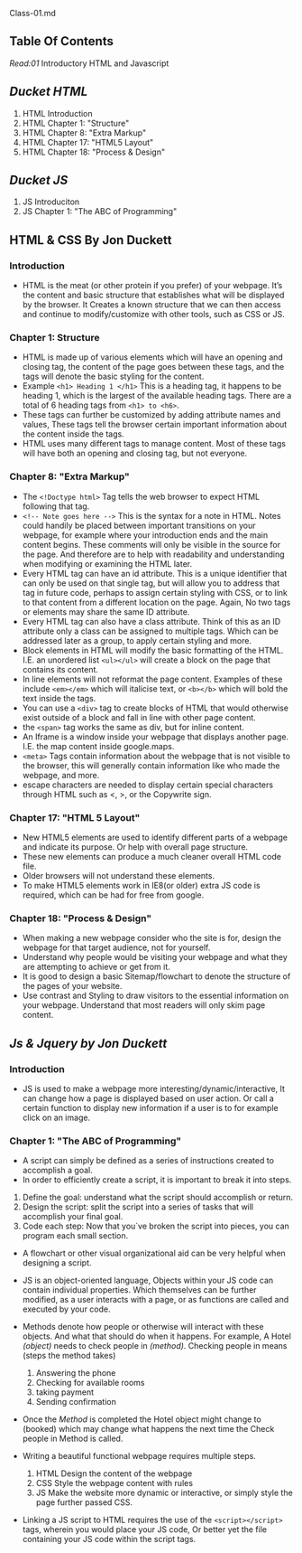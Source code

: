 Class-01.md

## **Table Of Contents**

_Read:01_ Introductory HTML and Javascript

## ***Ducket HTML***

  1. HTML Introduction
  2. HTML Chapter 1: "Structure"
  3. HTML Chapter 8: "Extra Markup"
  4. HTML Chapter 17: "HTML5 Layout"
  5. HTML Chapter 18: "Process & Design"
  
## ***Ducket JS***
  
  1. JS Introduciton
  2. JS Chapter 1: "The ABC of Programming"

## HTML & CSS By Jon Duckett

### **Introduction**

- HTML is the meat (or other protein if you prefer) of your webpage. It’s the content and basic structure that establishes what will be displayed by the browser. It Creates a known structure that we can then access and continue to modify/customize with other tools, such as CSS or JS.

### **Chapter 1: Structure**

- HTML is made up of various elements which will have an opening and closing tag, the content of the page goes between these tags, and the tags will denote the basic styling for the content.
- Example `<h1> Heading 1 </h1>` This is a heading tag, it happens to be heading 1, which is the largest of the available heading tags. There are a total of 6 heading tags from `<h1> to <h6>`.
- These tags can further be customized by adding attribute names and values, These tags tell the browser certain important information about the content inside the tags.
- HTML uses many different tags to manage content. Most of these tags will have both an opening and closing tag, but not everyone.

### **Chapter 8: "Extra Markup"**

- The `<!Doctype html>` Tag tells the web browser to expect HTML following that tag.
- `<!-- Note goes here -->` This is the syntax for a note in HTML. Notes could handily be placed between important transitions on your webpage, for example where your introduction ends and the main content begins. These comments will only be visible in the source for the page. And therefore are to help with readability and understanding when modifying or examining the HTML later.
- Every HTML tag can have an id attribute. This is a unique identifier that can only be used on that single tag, but will allow you to address that tag in future code, perhaps to assign certain styling with CSS, or to link to that content from a different location on the page. Again, No two tags or elements may share the same ID attribute.
- Every HTML tag can also have a class attribute. Think of this as an ID attribute only a class can be assigned to multiple tags. Which can be addressed later as a group, to apply certain styling and more.
- Block elements in HTML will modify the basic formatting of the HTML. I.E. an unordered list `<ul></ul>` will create a block on the page that contains its content.
- In line elements will not reformat the page content. Examples of these include `<em></em>` which will italicise text, or `<b></b>` which will bold the text inside the tags.
- You can use a `<div>` tag to create blocks of HTML that would otherwise exist outside of a block and fall in line with other page content.
- the `<span>` tag works the same as div, but for inline content.
- An Iframe is a window inside your webpage that displays another page. I.E. the map content inside google.maps.
- `<meta>` Tags contain information about the webpage that is not visible to the browser, this will generally contain information like who made the webpage, and more.
- escape characters are needed to display certain special characters through HTML such as <, >, or the Copywrite sign.

### **Chapter 17: "HTML 5 Layout"**

- New HTML5 elements are used to identify different parts of a webpage and indicate its purpose. Or help with overall page structure.
- These new elements can produce a much cleaner overall HTML code file.
- Older browsers will not understand these elements.
- To make HTML5 elements work in IE8(or older) extra JS code is required, which can be had for free from google.

### **Chapter 18: "Process & Design"**

- When making a new webpage consider who the site is for, design the webpage for that target audience, not for yourself.
- Understand why people would be visiting your webpage and what they are attempting to achieve or get from it.
- It is good to design a basic Sitemap/flowchart to denote the structure of the pages of your website.
- Use contrast and Styling to draw visitors to the essential information on your webpage. Understand that most readers will only skim page content.

## ***Js & Jquery by Jon Duckett***

### **Introduction**

- JS is used to make a webpage more interesting/dynamic/interactive, It can change how a page is displayed based on user action. Or call a certain function to display new information if a user is to for example click on an image.

### **Chapter 1: "The ABC of Programming"**

- A script can simply be defined as a series of instructions created to accomplish a goal.
- In order to efficiently create a script, it is important to break it into steps.

 1. Define the goal: understand what the script should accomplish or return.
 2. Design the script: split the script into a series of tasks that will accomplish your final goal.
 3. Code each step: Now that you`ve broken the script into pieces, you can program each small section.

- A flowchart or other visual organizational aid can be very helpful when designing a script.
- JS is an object-oriented language, Objects within your JS code can contain individual properties. Which themselves can be further modified, as a user interacts with a page, or as functions are called and executed by your code.
- Methods denote how people or otherwise will interact with these objects. And what that should do when it happens. For example,
    A Hotel _(object)_ needs to check people in _(method)_.
    Checking people in means (steps the method takes)
     1. Answering the phone
     2. Checking for available rooms
     3. taking payment
     4. Sending confirmation

- Once the _Method_ is completed the Hotel object might change to (booked) which may change what happens the next time the Check people in Method is called.
- Writing a beautiful functional webpage requires multiple steps.
    1. HTML Design the content of the webpage
    2. CSS Style the webpage content with rules
    3. JS Make the website more dynamic or interactive, or simply style the page further passed CSS.

- Linking a JS script to HTML requires the use of the `<script></script>` tags, wherein you would place your JS code, Or better yet the file containing your JS code within the script tags.
